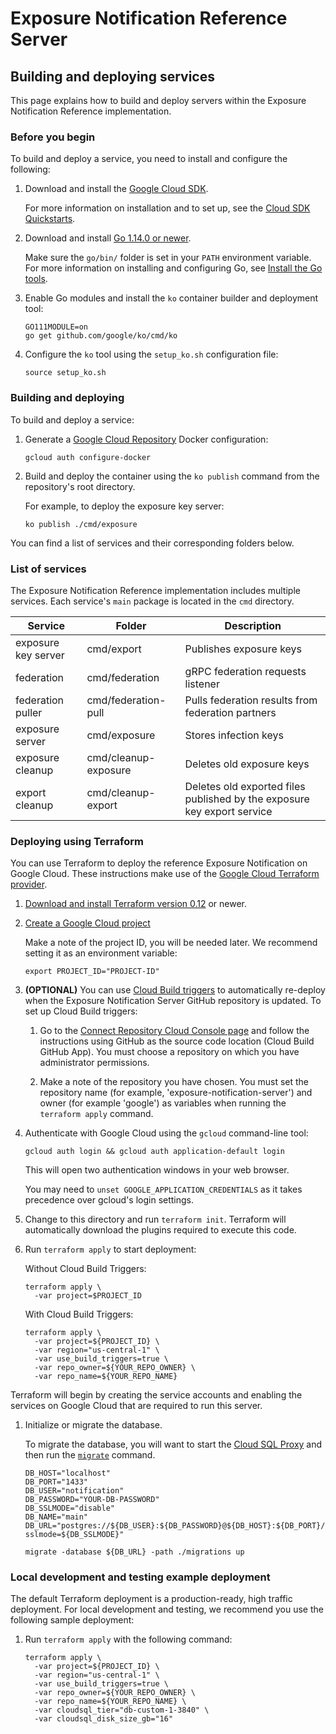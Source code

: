 # Exposure Notification Reference Server

## Building and deploying services

This page explains how to build and deploy servers within the Exposure
Notification Reference implementation.

### Before you begin

To build and deploy a service, you need to install and configure the following:

1. Download and install the [Google Cloud SDK](https://cloud.google.com/sdk/install).

    For more information on installation and to set up, see the
    [Cloud SDK Quickstarts](https://cloud.google.com/sdk/docs/quickstarts).

1. Download and install [Go 1.14.0 or newer](https://golang.org/dl/).

    Make sure the `go/bin/` folder is set in your `PATH` environment variable.
    For more information on installing and configuring Go, see
    [Install the Go tools](https://golang.org/doc/install#install).

1. Enable Go modules and install the `ko` container builder and deployment tool:

    ```console
    GO111MODULE=on
    go get github.com/google/ko/cmd/ko
    ```

1. Configure the `ko` tool using the `setup_ko.sh` configuration file:

    ```console
    source setup_ko.sh
    ```

### Building and deploying

To build and deploy a service:

1. Generate a [Google Cloud Repository](https://cloud.google.com/container-registry)
   Docker configuration:

    ```console
    gcloud auth configure-docker
    ```

1. Build and deploy the container using the `ko publish` command from the repository's
   root directory.

    For example, to deploy the exposure key server:

    ```console
    ko publish ./cmd/exposure
    ```

You can find a list of services and their corresponding folders below.

### List of services

The Exposure Notification Reference implementation includes multiple services.
Each service's `main` package is located in the `cmd` directory.

| Service | Folder                | Description |
|---------|-----------------------|-------------|
| exposure key server  | cmd/export | Publishes exposure keys |
| federation | cmd/federation | gRPC federation requests listener |
| federation puller | cmd/federation-pull | Pulls federation results from federation partners |
| exposure server | cmd/exposure |  Stores infection keys |
| exposure cleanup | cmd/cleanup-exposure | Deletes old exposure keys |
| export cleanup | cmd/cleanup-export | Deletes old exported files published by the exposure key export service |

### Deploying using Terraform

You can use Terraform to deploy the reference Exposure Notification on Google
Cloud. These instructions make use of the
[Google Cloud Terraform provider](https://github.com/terraform-providers/terraform-provider-google).

1. [Download and install Terraform version 0.12](https://www.terraform.io/downloads.html)
   or newer.

1. [Create a Google Cloud project](https://cloud.google.com/resource-manager/docs/creating-managing-projects#creating_a_project)

   Make a note of the project ID, you will be needed later. We recommend
   setting it as an environment variable:

   ```console
   export PROJECT_ID="PROJECT-ID"
   ```

1. **(OPTIONAL)** You can use [Cloud Build triggers](https://cloud.google.com/cloud-build/docs/automating-builds/create-github-app-triggers)
   to automatically re-deploy when the Exposure Notification Server GitHub
   repository is updated. To set up Cloud Build triggers:

   1. Go to the
   [Connect Repository Cloud Console page](https://console.cloud.google.com/cloud-build/triggers/connect)
   and follow the instructions using GitHub as the source code location
   (Cloud Build GitHub App). You must choose a repository on which you have
   administrator permissions.

   1. Make a note of the repository you have chosen. You must set the
   repository name (for example, 'exposure-notification-server') and owner
   (for example 'google') as variables when running the `terraform apply`
   command.

1. Authenticate with Google Cloud using the `gcloud` command-line tool:

   ```console
   gcloud auth login && gcloud auth application-default login
   ```

   This will open two authentication windows in your web browser.

   You may need to `unset GOOGLE_APPLICATION_CREDENTIALS` as it takes precedence
   over gcloud's login settings.

1. Change to this directory and run `terraform init`.  Terraform will
   automatically download the plugins required to execute this code.

1. Run `terraform apply` to start deployment:

   Without Cloud Build Triggers:

   ```console
   terraform apply \
     -var project=$PROJECT_ID
   ```

   With Cloud Build Triggers:

   ```console
   terraform apply \
     -var project=${PROJECT_ID} \
     -var region="us-central-1" \
     -var use_build_triggers=true \
     -var repo_owner=${YOUR_REPO_OWNER} \
     -var repo_name=${YOUR_REPO_NAME}
   ```

Terraform will begin by creating the service accounts and enabling the services
on Google Cloud that are required to run this server.

1. Initialize or migrate the database.

   To migrate the database, you will want to start the
   [Cloud SQL Proxy](https://cloud.google.com/sql/docs/postgres/quickstart-proxy-test#install-proxy)
   and then run the [`migrate`](https://github.com/golang-migrate/migrate)
   command.

   ```console
   DB_HOST="localhost"
   DB_PORT="1433"
   DB_USER="notification"
   DB_PASSWORD="YOUR-DB-PASSWORD"
   DB_SSLMODE="disable"
   DB_NAME="main"
   DB_URL="postgres://${DB_USER}:${DB_PASSWORD}@${DB_HOST}:${DB_PORT}/${DB_NAME}?sslmode=${DB_SSLMODE}"

   migrate -database ${DB_URL} -path ./migrations up
   ```

### Local development and testing example deployment

The default Terraform deployment is a production-ready, high traffic
deployment. For local development and testing, we recommend you use the
following sample deployment:

1. Run `terraform apply` with the following command:

   ```console
   terraform apply \
     -var project=${PROJECT_ID} \
     -var region="us-central-1" \
     -var use_build_triggers=true \
     -var repo_owner=${YOUR_REPO_OWNER} \
     -var repo_name=${YOUR_REPO_NAME} \
     -var cloudsql_tier="db-custom-1-3840" \
     -var cloudsql_disk_size_gb="16"
   ```
